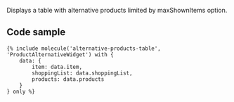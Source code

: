 Displays a table with alternative products limited by maxShownItems option.

## Code sample

```
{% include molecule('alternative-products-table', 'ProductAlternativeWidget') with {
    data: {
        item: data.item,
        shoppingList: data.shoppingList,
        products: data.products
    }
} only %}
```
